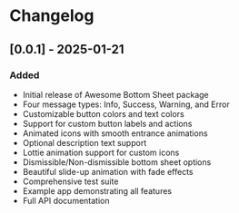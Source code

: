 # Changelog

## [0.0.1] - 2025-01-21

### Added
- Initial release of Awesome Bottom Sheet package
- Four message types: Info, Success, Warning, and Error
- Customizable button colors and text colors
- Support for custom button labels and actions
- Animated icons with smooth entrance animations
- Optional description text support
- Lottie animation support for custom icons
- Dismissible/Non-dismissible bottom sheet options
- Beautiful slide-up animation with fade effects
- Comprehensive test suite
- Example app demonstrating all features
- Full API documentation

